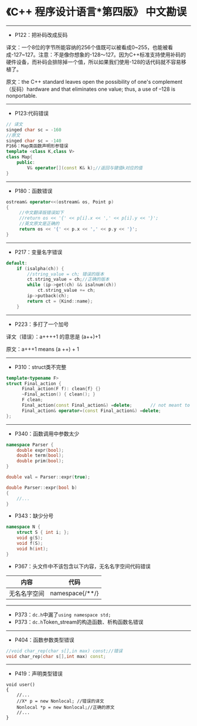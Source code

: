 # 《C++ 程序设计语言*第四版》 中文勘误

---

* P122：把补码改成反码

译文：一个8位的字节所能容纳的256个值既可以被看成0~255，也能被看成-127~127。注意：不是像你想象的-128～127。因为C++标准支持使用补码的硬件设备，而补码会排除掉一个值，所以如果我们使用-128的话代码就不容易移植了。


原文：the C++ standard leaves open the possibility of one's complement （反码）hardware and that eliminates one value; thus, a use of –128 is nonportable. 

---

* P123:代码错误

``` C++
// 译文
singed char sc = -160
//原文
singed char sc = -140
P166：Map类函数声明形参错误
template <class K,class V>
class Map{
    public:
        V& operator[](const K& k);//返回与键值k对应的值
}
```

---

* P180：函数错误

``` C++
ostream& operator<<(ostream& os, Point p)
{
     //中文翻译版错误如下
     //return os << '{' << p[i].x << ',' << p[i].y << '}';
     //英文原文是正确的
     return os << '{' << p.x << ',' << p.y << '}';
}
```

---

* P217：变量名字错误

``` C++
default:
    if (isalpha(ch)) {
        //string_value = ch; 错误的版本
        ct.string_value = ch;//正确的版本
        while (ip->get(ch) && isalnum(ch))
            ct.string_value += ch;
        ip->putback(ch);
        return ct = {Kind::name};
    }
```

---

* P223：多打了一个加号

译文（错误）：a++++1 的意思是 (a++)+1 

原文：a+++1 means (a ++) + 1

---
* P310：struct类不完整
```c++
template<typename F>
struct Final_action {
      Final_action(F f): clean{f} {}
      ~Final_action() { clean(); }
      F clean;
      Final_action(const Final_action&) =delete;       // not meant to be copied (§3.3.4, §17.6.4)
      Final_action& operator=(const Final_action&) =delete;
};
```

---
* P340：函数调用中参数太少

```c++
namespace Parser {
	double expr(bool);
	double term(bool);
	double prim(bool);
}

double val = Parser::expr(true);

double Parser::expr(bool b)
{
	//...
}

```

* P343：缺少分号

```c++
namespace N {
	struct S { int i; };
	void g(S);
	void f(S);
	void h(int);
}
```

* P367：头文件中不该包含以下内容，无名名字空间代码错误

|内容|代码|
|:---:|:---:|
|无名名字空间|namespace{/**/}|

---

* P373：`dc.h`中漏了`using namespace std;`
* P373：`dc.h`Token_stream的构造函数、析构函数名错误

---

* P404：函数参数类型错误
```c++
//void char_rep(char s[],in max) const;//错误
void char_rep(char s[],int max) const;
```

---

* P419：声明类型错误
```
void user()
{
	//...
	//X* p = new Nonlocal; //错误的译文
	Nonlocal *p = new Nonlocal;//正确的原文
	//...
}
```
